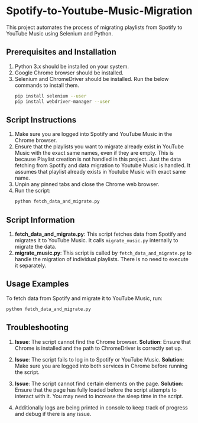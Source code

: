 # Spotify-to-Youtube-Music-Migration

This project automates the process of migrating playlists from Spotify to YouTube Music using Selenium and Python.

## Prerequisites and Installation

1. Python 3.x should be installed on your system.
2. Google Chrome browser should be installed.
3. Selenium and ChromeDriver should be installed. Run the below commands to install them.
   ```bash
   pip install selenium --user
   pip install webdriver-manager --user
   ```


## Script Instructions

1. Make sure you are logged into Spotify and YouTube Music in the Chrome browser.
2. Ensure that the playlists you want to migrate already exist in YouTube Music with the exact same names, even if they are empty. This is because Playlist creation is not handled in this project. Just the data fetching from Spotify and data migration to Youtube Music is handled. It assumes that playlist already exists in Youtube Music with exact same name.
3. Unpin any pinned tabs and close the Chrome web browser.
4. Run the script:
    ```bash
    python fetch_data_and_migrate.py
    ```

## Script Information

1. **fetch_data_and_migrate.py**: This script fetches data from Spotify and migrates it to YouTube Music. It calls `migrate_music.py` internally to migrate the data.
2. **migrate_music.py**: This script is called by `fetch_data_and_migrate.py` to handle the migration of individual playlists. There is no need to execute it separately.

## Usage Examples

To fetch data from Spotify and migrate it to YouTube Music, run:
```bash
python fetch_data_and_migrate.py
```

## Troubleshooting

1. **Issue**: The script cannot find the Chrome browser.
   **Solution**: Ensure that Chrome is installed and the path to ChromeDriver is correctly set up.

2. **Issue**: The script fails to log in to Spotify or YouTube Music.
   **Solution**: Make sure you are logged into both services in Chrome before running the script.

3. **Issue**: The script cannot find certain elements on the page.
   **Solution**: Ensure that the page has fully loaded before the script attempts to interact with it. You may need to increase the sleep time in the script.
4. Additionally logs are being printed in console to keep track of progress and debug if there is any issue.